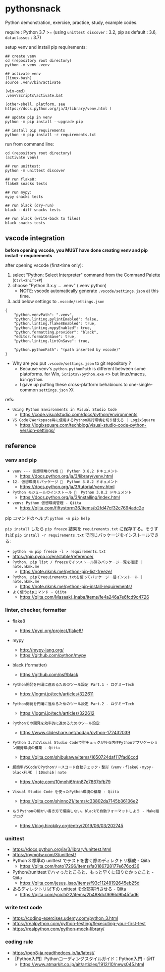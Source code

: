 # pythonsnack
Python demonstration, exercise, practice, study, example codes.

require : Python 3.7 >= (using `unittest discover` : 3.2, pip as default : 3.6, `dataclasses` : 3.7)

setup venv and install pip requirements:

```
## create venv
cd (repository root directory)
python -m venv .venv

## activate venv
(linux-bash)
source .venv/bin/activate

(win-cmd)
.venv\Scripts\activate.bat 

(other-shell, platform, see https://docs.python.org/ja/3/library/venv.html )

## update pip in venv
python -m pip install --upgrade pip

## install pip requirements
python -m pip install -r requirements.txt
```

run from command line:
```
cd (repository root directory)
(activate venv)

## run unittest:
python -m unittest discover

## run flake8:
flake8 snacks tests

## run mypy:
mypy snacks tests

## run black (dry-run)
black --diff snacks tests

## run black (write-back to files)
black snacks tests
```

## vscode integration

**before opening vscode, you MUST have done creating venv and pip install -r requirements**

after opening vscode (first-time only):
1. select "Python: Select Interpreter" command from the Command Palette (`Ctrl+Shift+P`)
2. choose "Python 3.x.y ... .venv" (.venv python)
   - NOTE: vscode automatically generate `.vscode/settings.json` at this time.
3. add below settings to `.vscode/settings.json`

```
{
    "python.venvPath": ".venv",
    "python.linting.pylintEnabled": false,
    "python.linting.flake8Enabled": true,
    "python.linting.mypyEnabled": true,
    "python.formatting.provider": "black",
    "editor.formatOnSave": true,
    "python.linting.lintOnSave": true,

    "python.pythonPath": "(path inserted by vscode)"
}
```

- Why are you put `.vscode/settings.json` to git repository ?
  - Because venv's `python.pythonPath` is different between some platoforms. for Win, `Scripts\\python.exe` <> but linux/macos, `bin/python`.
  - I gave up putting these cross-platform behabiours to one-single-common `settings.json` X(

refs:

- `Using Python Environments in Visual Studio Code`
  - https://code.visualstudio.com/docs/python/environments
- `VS CodeでWorkspace毎に使用するPython実行環境を切り替える | LogixSquare`
  - https://logixsquare.com/techblog/visual-studio-code-python-version-settings/

## reference

### venv and pip

- `venv --- 仮想環境の作成   Python 3.8.2 ドキュメント`
  - https://docs.python.org/ja/3/library/venv.html
- `12. 仮想環境とパッケージ   Python 3.8.2 ドキュメント`
  - https://docs.python.org/ja/3/tutorial/venv.html
- `Python モジュールのインストール   Python 3.8.2 ドキュメント`
  - https://docs.python.org/ja/3/installing/index.html
- `venv: Python 仮想環境管理 - Qiita`
  - https://qiita.com/fiftystorm36/items/b2fd47cf32c7694adc2e

pip コマンドのヘルプ: `python -m pip help`

`pip install` したら `pip freeze` 結果を `requirements.txt` に保存する。そうすれば `pip install -r requirements.txt` で同じパッケージをインストールできる:

- `python -m pip freeze -l > requirements.txt`
- https://pip.pypa.io/en/stable/reference/
- `Python, pip list / freezeでインストール済みパッケージ一覧を確認 | note.nkmk.me`
  - https://note.nkmk.me/python-pip-list-freeze/
- `Python, pipでrequirements.txtを使ってパッケージ一括インストール | note.nkmk.me`
  - https://note.nkmk.me/python-pip-install-requirements/
- `よく使うpipコマンド - Qiita`
  - https://qiita.com/Masaaki_Inaba/items/fe4a246a7e6fcd9c4726

### linter, checker, formatter

- flake8
  - https://pypi.org/project/flake8/
- mypy
  - http://mypy-lang.org/
  - https://github.com/python/mypy
- black (formatter)
  - https://github.com/psf/black

- `Python開発を円滑に進めるためのツール設定 Part.1 - ログミーTech`
  - https://logmi.jp/tech/articles/322611
- `Python開発を円滑に進めるためのツール設定 Part.2 - ログミーTech`
  - https://logmi.jp/tech/articles/322612
- `Pythonでの開発を効率的に進めるためのツール設定`
  - https://www.slideshare.net/aodag/python-172432039
- `Python 3.7とVisual Studio Codeで型チェックが捗る内作Pythonアプリケーション開発環境の構築 - Qiita`
  - https://qiita.com/shibukawa/items/1650724daf117fad6ccd
- `超簡単VSCodeでPythonソースコード自動チェック・整形（venv・flake8・mypy・black利用）｜10mohi6｜note`
  - https://note.com/10mohi6/n/n87e7867bfb79
- `Visual Studio Code を使ったPython環境の構築 - Qiita`
  - https://qiita.com/shinno21/items/c33802da7145b36106e2
- `もうPythonの細かい書き方で議論しない。blackで自動フォーマットしよう - Make組ブログ`
  - https://blog.hirokiky.org/entry/2019/06/03/202745

### unittest

- https://docs.python.org/ja/3/library/unittest.html
- https://pymotw.com/3/unittest/
- Python 3 標準の unittest でテストを書く際のディレクトリ構成 - Qiita
  - https://qiita.com/hoto17296/items/fa0166728177e676cd36
- Pythonのunittestでハマったところと、もっと早くに知りたかったこと - Qiita
  - https://qiita.com/jesus_isao/items/f93c11248192645eb25d
- あるディレクトリ以下の unittest を全部実行させる - Qiita
  - https://qiita.com/yoichi22/items/2b488dc0696d9b45fad6

### write test code

- https://coding-exercises.udemy.com/python_3.html
- https://realpython.com/python-testing/#executing-your-first-test
- https://realpython.com/python-mock-library/

### coding rule

- https://pep8-ja.readthedocs.io/ja/latest/
- ［Python入門］Pythonコーディングスタイルガイド：Python入門 - ＠IT
  - https://www.atmarkit.co.jp/ait/articles/1912/10/news045.html

